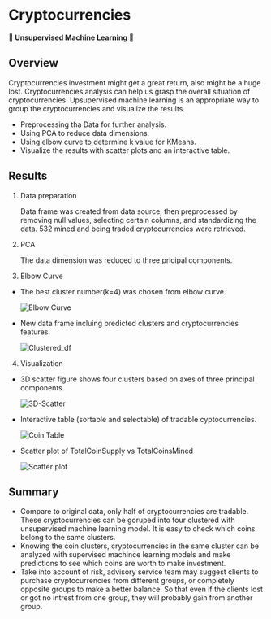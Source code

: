 # Cryptocurrencies
**:small_blue_diamond: Unsupervised Machine Learning :small_blue_diamond:**

## Overview
Cryptocurrencies investment might get a great return, also might be a huge lost. Cryptocurrencies analysis can help us grasp the overall situation of cryptocurrencies. Upsupervised machine learning is an appropriate way to group the cryptocurrencies and visualize the results.
- Preprocessing tha Data for further analysis.
- Using PCA to reduce data dimensions.
- Using elbow curve to determine k value for KMeans.
- Visualize the results with scatter plots and an interactive table.

## Results
1.  Data preparation

    Data frame was created from data source, then preprocessed by removing null values, selecting certain columns, and standardizing the data. 
    532 mined and being traded cryptocurrencies were retrieved.

2.  PCA 
   
    The data dimension was reduced to three pricipal components.

3.  Elbow Curve

  - The best cluster number(k=4) was chosen from elbow curve.
 
    ![Elbow Curve](https://user-images.githubusercontent.com/105877888/192126490-0dbc9d9f-d6a5-4ba0-91bb-55990372a1e2.png)

  - New data frame incluing predicted clusters and cryptocurrencies features.
  
    ![Clustered_df](https://user-images.githubusercontent.com/105877888/192126689-08986e81-65d8-4793-a8ff-437d44c5e6c8.png)

4.  Visualization
  - 3D scatter figure shows four clusters based on axes of three principal components.
  
    ![3D-Scatter](https://user-images.githubusercontent.com/105877888/192126710-26d725e5-6b2f-44da-bd67-9232bbba8071.png)

  - Interactive table (sortable and selectable) of tradable cyptocurrencies.
  
    ![Coin Table](https://user-images.githubusercontent.com/105877888/192126732-46bc4e56-eaae-4890-a287-ef2dbcbef856.png)

  - Scatter plot of TotalCoinSupply vs TotalCoinsMined
  
    ![Scatter plot](https://user-images.githubusercontent.com/105877888/194374840-30d6062e-add3-4b29-9a72-257ab1ad625e.png)
 
## Summary
  - Compare to original data, only half of cryptocurrencies are tradable. These cryptocurrencies can be goruped into four clustered with unsupervised machine learning model. It is easy to check which coins belong to the same clusters.
  - Knowing the coin clusters, cryptocurrencies in the same cluster can be analyzed with supervised machince learning models and make predictions to see which coins are worth to make investment.
  - Take into account of risk, advisory service team may suggest clients to purchase cryptocurrencies from different groups, or completely opposite groups to make a better balance. So that even if the clients lost or got no intrest from one group, they will probably gain from another group.
